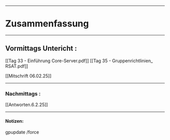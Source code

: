 

___

# Zusammenfassung








----

## Vormittags Untericht : 

[[Tag 33 - Einführung Core-Server.pdf]]
[[Tag 35 - Gruppenrichtlinien_ RSAT.pdf]]

[[Mitschrift 06.02.25]]



----

### Nachmittags :




[[Antworten.6.2.25]]


___

#### Notizen: 
gpupdate /force